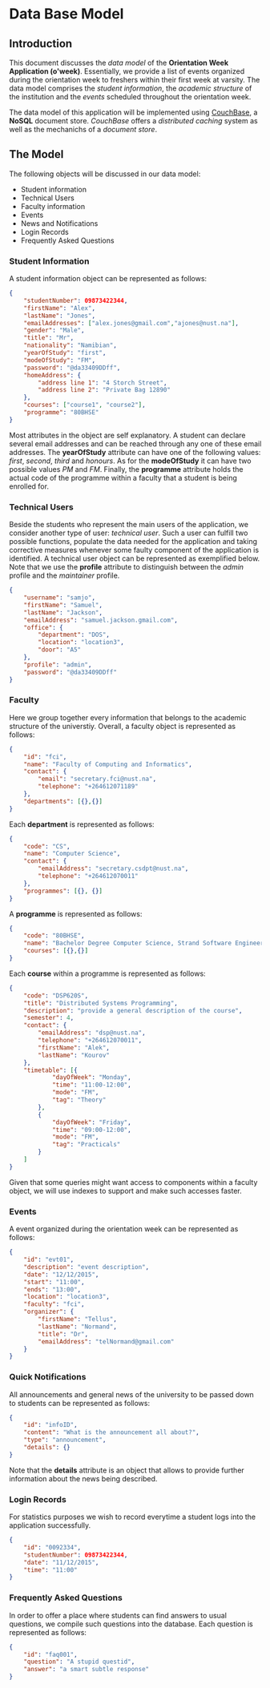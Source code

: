 # Data Base Model

## Introduction

This document discusses the *data model* of the **Orientation Week Application (o'week)**. Essentially, we provide a list of events organized during the orientation week to freshers within their first week at varsity. The data model comprises the *student information*, the *academic structure* of the institution and the *events* scheduled throughout the orientation week.

The data model of this application will be implemented using [CouchBase](http://www.couchbase.com), a **NoSQL** document store. *CouchBase* offers a *distributed caching* system as well as the mechanichs of a *document store*.

## The Model

The following objects will be discussed in our data model:

* Student information
* Technical Users
* Faculty information
* Events
* News and Notifications
* Login Records
* Frequently Asked Questions

### Student Information

A student information object can be represented as follows:

```json
{
    "studentNumber": 09873422344,
    "firstName": "Alex",
    "lastName": "Jones",
    "emailAddresses": ["alex.jones@gmail.com","ajones@nust.na"],
    "gender": "Male",
    "title": "Mr",
    "nationality": "Namibian",
    "yearOfStudy": "first",
    "modeOfStudy": "FM",
    "password": "@da33409DDff",
    "homeAddress": {
        "address line 1": "4 Storch Street",
        "address line 2": "Private Bag 12890"
    },
    "courses": ["course1", "course2"],
    "programme": "80BHSE"
}
```
Most attributes in the object are self explanatory. A student can declare several email addresses and can be reached through any one of these email addresses. The **yearOfStudy** attribute can have one of the following values: *first*, *second*, *third* and *honours*. As for the **modeOfStudy** it can have two possible values *PM* and *FM*. Finally, the **programme** attribute holds the actual code of the programme within a faculty that a student is being enrolled for.

### Technical Users

Beside the students who represent the main users of the application, we consider another type of user: *technical user*. Such a user can fulfill two possible functions, populate the data needed for the application and taking corrective measures whenever some faulty component of the application is identified. A technical user object can be represented as exemplified below. Note that we use the **profile** attribute to distinguish between the *admin* profile and the *maintainer* profile.

```json
{
    "username": "samjo",
    "firstName": "Samuel",
    "lastName": "Jackson",
    "emailAddress": "samuel.jackson.gmail.com",
    "office": {
        "department": "DOS",
        "location": "location3",
        "door": "A5"
    },
    "profile": "admin",
    "password": "@da33409DDff"
}
```

### Faculty

Here we group together every information that belongs to the academic structure of the universtiy. Overall, a faculty object is represented as follows:

```json
{
    "id": "fci",
    "name": "Faculty of Computing and Informatics",
    "contact": {
        "email": "secretary.fci@nust.na",
        "telephone": "+264612071189"
    },
    "departments": [{},{}]
}
```

Each **department** is represented as follows:

```json
{
    "code": "CS",
    "name": "Computer Science",
    "contact": {
        "emailAddress": "secretary.csdpt@nust.na",
        "telephone": "+264612070011"
    },
    "programmes": [{}, {}]
}
```

A **programme** is represented as follows:

```json
{
    "code": "80BHSE",
    "name": "Bachelor Degree Computer Science, Strand Software Engineering",
    "courses": [{},{}]
}
```

Each **course** within a programme is represented as follows:

```json
{
    "code": "DSP620S",
    "title": "Distributed Systems Programming",
    "description": "provide a general description of the course",
    "semester": 4,
    "contact": {
        "emailAddress": "dsp@nust.na",
        "telephone": "+264612070011",
        "firstName": "Alek",
        "lastName": "Kourov"
    },
    "timetable": [{
            "dayOfWeek": "Monday",
            "time": "11:00-12:00",
            "mode": "FM",
            "tag": "Theory"
        },
        {
            "dayOfWeek": "Friday",
            "time": "09:00-12:00",
            "mode": "FM",
            "tag": "Practicals"
        }
    ]
}
```

Given that some queries might want access to components within a faculty object, we will use indexes to support and make such accesses faster.

### Events

A event organized during the orientation week can be represented as follows:

```json
{
    "id": "evt01",
    "description": "event description",
    "date": "12/12/2015",
    "start": "11:00",
    "ends": "13:00",
    "location": "location3",
    "faculty": "fci",
    "organizer": {
        "firstName": "Tellus",
        "lastName": "Normand",
        "title": "Dr",
        "emailAddress": "telNormand@gmail.com"
    }
}
```

### Quick Notifications

All announcements and general news of the university to be passed down to students can be represented as follows:

```json
{
    "id": "infoID",
    "content": "What is the announcement all about?",
    "type": "announcement",
    "details": {}
}
```
Note that the **details** attribute is an object that allows to provide further information about the news being described.

### Login Records

For statistics purposes we wish to record everytime a student logs into the application successfully.

```json
{
    "id": "0092334",
    "studentNumber": 09873422344,
    "date": "11/12/2015",
    "time": "11:00"
}
```

### Frequently Asked Questions

In order to offer a place where students can find answers to usual questions, we compile such questions into the database. Each question is represented as follows:

```json
{
    "id": "faq001",
    "question": "A stupid questid",
    "answer": "a smart subtle response"
}
```
